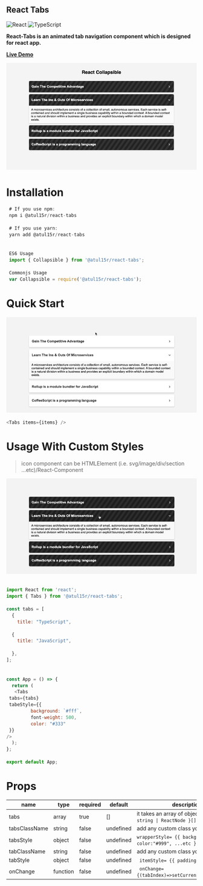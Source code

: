 ## React Tabs

![React](https://img.shields.io/badge/react-%2320232a.svg?style=for-the-badge&logo=react&logoColor=%2361DAFB)
![TypeScript](https://img.shields.io/badge/typescript-%23007ACC.svg?style=for-the-badge&logo=typescript&logoColor=white)

**React-Tabs is an animated tab navigation component which is designed for react
app.**

**[Live Demo](https://codesandbox.io/s/t-react-collapsible-zcrjlw?file=/src/App.js)**

![Alt text](visual/react-collapsible.png?raw=true 'React Tabs')

# Installation

```js
 # If you use npm:
 npm i @atul15r/react-tabs

 # If you use yarn:
 yarn add @atul15r/react-tabs


 ES6 Usage
 import { Collapsible } from '@atul15r/react-tabs';

 Commonjs Usage
 var Collapsible = require('@atul15r/react-tabs');

```

# Quick Start

![Alt text](visual/react-collapsible-simple.gif?raw=true 'React Collapsible')

```js
<Tabs items={items} />
```

# Usage With Custom Styles

> icon component can be HTMLElement (i.e. svg/image/div/section
> ...etc)/React-Component

![Alt text](visual/react-collapsible-black.gif?raw=true 'React Collapsible')

```js

import React from 'react';
import { Tabs } from '@atul15r/react-tabs';

const tabs = [
  {
    title: "TypeScript",

  {
    title: "JavaScript",

  },
];


const App = () => {
  return (
   <Tabs
 tabs={tabs}
 tabeStyle={{
         background: `#fff`,
         font-weight: 500,
         color: "#333"
 }}
/>
  );
};

export default App;

```

# Props

| name          | type     | required | default   | description                                                    |
| ------------- | -------- | -------- | --------- | -------------------------------------------------------------- |
| tabs          | array    | true     | []        | it takes an array of object `{ title: string \| ReactNode }[]` |
| tabsClassName | string   | false    | undefined | add any custom class you want                                  |
| tabsStyle     | object   | false    | undefined | `wrapperStyle= {{ background:"#ccc", color:"#999", ...etc }}`  |
| tabClassName  | string   | false    | undefined | add any custom class you want                                  |
| tabStyle      | object   | false    | undefined | ` itemStyle= {{ padding:4, }}`                                 |
| onChange      | function | false    | undefined | ` onChange={(tabIndex)=>setCurrentTab(tabIndex)}`              |
